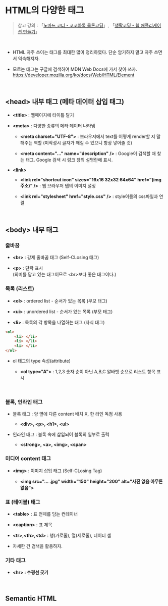 # HTML의 다양한 태그

>  참고 강의 : 「<a href="https://nomadcoders.co/kokoa-clone">노마드 코더 - 코코아톡 클론코딩</a>」, 「<a href="https://youtube.com/playlist?list=PLuHgQVnccGMAE4Sn_SYvMw5-qEADJcU-X">생활코딩 - 웹 애플리케이션 만들기</a>」

<br/>

* HTML 자주 쓰이는 태그를 최대한 많이 정리하였다. 단순 암기하지 말고 자주 쓰면서 익숙해지자.

* 모르는 태그는 구글에 검색하여 MDN Web Docs에 가서 찾아 쓰자. https://developer.mozilla.org/ko/docs/Web/HTML/Element

<br/>

## \<head> 내부 태그 (메타 데이터 삽입 태그)

* <strong>\<title></strong> : 웹페이지에 타이틀 달기

* <strong>\<meta></strong> :  다양한 종류의 메타 데이터 나타냄
  
  * <strong>\<meta charset="UTF-8"></strong> : 브라우저에서 text를 어떻게 render할 지 말해주는 역할 (미작성시 글자가 깨질 수 있으니 항상 넣어줄 것)
  
  * <strong>\<meta content="..." name="description" /></strong> : Google이 검색할 때 찾는 태그. Google 검색 시 링크 창의 설명란에 표시.

* <strong>\<link></strong>

  * <strong>\<link rel="shortcut icon" sizes="16x16 32x32 64x64" href="(img 주소)" /></strong> : 웹 브라우저 탭의 이미지 설정

  * <strong>\<link rel="stylesheet" href="style.css" /></strong> : style이름의 css파일과 연결

<br/>

## \<body> 내부 태그

### 줄바꿈

* <strong>\<br></strong> : 강제 줄바꿈 태그 (Self-CLosing 태그)

* <strong>\<p></strong> : 단락 표시  
(의미를 담고 있는 태그이므로 \<br>보다 좋은 태그이다.)

### 목록 (리스트)

* <strong>\<ol></strong> : ordered list - 순서가 있는 목록 (부모 태그)

* <strong>\<ui></strong> : unordered list - 순서가 있는 목록 (부모 태그)

* <strong>\<li></strong> : 목록의 각 항목을 나열하는 태그 (자식 태그)

```html
<ol>
    <li> </li>
    <li> </li>
    <li> </li>
</ol>
```

* ol 태그의 type 속성(attribute) 

  * <strong>\<ol type="A"></strong> : 1,2,3 숫자 순이 아닌 A,B,C 알바벳 순으로 리스트 항목 표시

<br/>

### 블록, 인라인 태그

* 블록 태그 : 양 옆에 다른 content 배치 X, 한 라인 독점 사용

  * <strong>\<div>, \<p>, \<h1>, \<ul></strong>

* 인라인 태그 : 블록 속에 삽입되어 블록의 일부로 출력

  * <strong>\<strong>, \<a>, \<img>, \<span></strong>

### 미디어 content 태그

* <strong>\<img></strong> : 이미지 삽입 태그 (Self-CLosing Tag)

  * <strong>\<img src="... .jpg" width="150" height="200" alt="사진 없음 아무튼 없음"></strong>

### 표 (테이블) 태그

* <strong>\<table></strong> : 표 전체를 담는 컨테이너

* <strong>\<caption></strong> : 표 제목

* <strong>\<tr>,\<th>,\<td></strong> : 행(가로줄), 열(세로줄), 데이터 셀

* 자세한 건 검색을 활용하자.

### 기타 태그

* <strong>\<hr> : 수평선 긋기

<br/>

## Semantic HTML